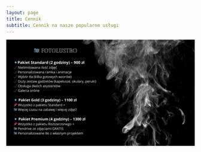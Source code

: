 ```yaml
---
layout: page
title: Cennik
subtitle: Cennik na nasze popularne usługi
---
```


<img src="/assets/img/cennik.png" alt="cennik">
